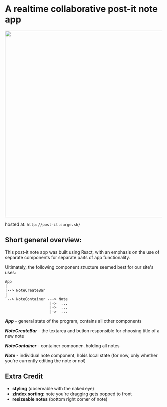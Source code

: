 # A realtime collaborative post-it note app 

<img src="https://raw.githubusercontent.com/ahsanazim/note_taking_app_react/master/imgs/demo.gif" width="600">

hosted at: `http://post-it.surge.sh/`


## Short general overview:

This post-it note app was built using React, with an emphasis on the use of separate components for separate parts of app functionality. 

Ultimately, the following component structure seemed best for our site's uses: 

```
App
|
|--> NoteCreateBar
|
`--> NoteContainer ---> Note
					|->  ...
					|->  ... 
					|->  ... 
```
***App*** - general state of the program, contains all other components

***NoteCreateBar*** - the textarea and button responsible for choosing title of a new note

***NoteContainer*** - container component holding all notes

***Note*** - individual note component, holds local state (for now, only whether you're currently editing the note or not)

## Extra Credit 

- **styling** (observable with the naked eye)
- **zIndex sorting**: note you're dragging gets popped to front
- **resizeable notes** (bottom right corner of note)